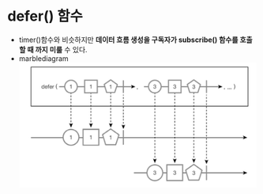 defer() 함수
===
* timer()함수와 비슷하지만 **데이터 흐름 생성을 구독자가 subscribe() 함수를 호출할 때 까지 미룰** 수 있다.
* marblediagram
  ![](img/marblediagram_defer.png)
